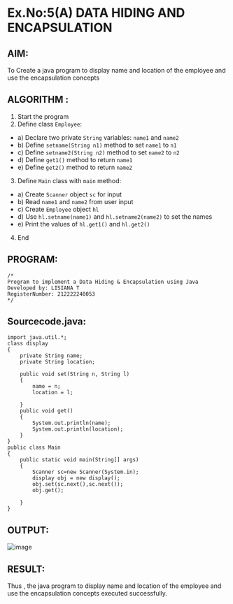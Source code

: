 # Ex.No:5(A)  DATA HIDING AND ENCAPSULATION
## AIM:
To Create a java program to display name and location of the employee and use the encapsulation concepts

## ALGORITHM :
1.  Start the program
2.	Define class `Employee`:
-	a) Declare two private `String` variables: `name1` and `name2`
-	b) Define `setname(String n1)` method to set `name1` to `n1`
-	c) Define `setname2(String n2)` method to set `name2` to `n2`
-	d) Define `get1()` method to return `name1`
-	e) Define `get2()` method to return `name2`
3.	Define `Main` class with `main` method:
-	a) Create `Scanner` object `sc` for input
-	b) Read `name1` and `name2` from user input
-	c) Create ` Employee ` object `hl`
-	d) Use `hl.setname(name1)` and `hl.setname2(name2)` to set the names
-	e) Print the values of `hl.get1()` and `hl.get2()`
4.	End


## PROGRAM:
 ```
/*
Program to implement a Data Hiding & Encapsulation using Java
Developed by: LISIANA T
RegisterNumber: 212222240053
*/
```

## Sourcecode.java:

```
import java.util.*;
class display
{
    private String name;
    private String location;
    
    public void set(String n, String l)
    {
        name = n;
        location = l;
        
    }
    public void get()
    {
        System.out.println(name);
        System.out.println(location);
    }
}
public class Main
{
    public static void main(String[] args)
    {
        Scanner sc=new Scanner(System.in);
        display obj = new display();
        obj.set(sc.next(),sc.next());
        obj.get();
        
    }
}
```
## OUTPUT:


![image](https://github.com/user-attachments/assets/0315ae88-af40-49b8-bf3e-83c31f9ff1e8)


## RESULT:
Thus , the  java program to display name and location of the employee and use the encapsulation concepts executed successfully.
